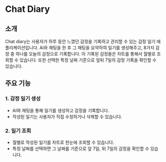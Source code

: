 # Chat Diary

## 소개
Chat diary는 사용자가 하루 동안 느꼈던 감정을 기록하고 관리할 수 있는 감정 일기 애플리케이션입니다.
Ai와 채팅을 한 후 그 채팅을 요약하여 일기를 생성해주고, 8가지 감정 중 하나를 오늘의 감정으로 기록합니다. 
이 기록된 감정들은 차트를 통해서 월별로 조회할 수 있습니다. 또한 선택한 특정 날짜 기준으로 앞뒤 7일의 감정 기록을 확인할 수 있습니다.

## 주요 기능
### 1. 감정 일기 생성
* AI와 채팅을 통해 일기를 생성하고 감정을 기록합니다.
* 작성된 일기는 사용자가 직접 수정하거나 삭제할 수 있습니다.

### 2. 일기 조회
* 월별로 작성된 일기를 차트로 한눈에 조회할 수 있습니다.
* 특정 날짜를 선택하면 그 날짜를 기준으로 앞 7일, 뒤 7일의 감정을 확인할 수 있습니다.
